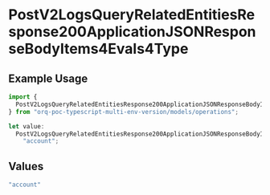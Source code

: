 # PostV2LogsQueryRelatedEntitiesResponse200ApplicationJSONResponseBodyItems4Evals4Type

## Example Usage

```typescript
import {
  PostV2LogsQueryRelatedEntitiesResponse200ApplicationJSONResponseBodyItems4Evals4Type,
} from "orq-poc-typescript-multi-env-version/models/operations";

let value:
  PostV2LogsQueryRelatedEntitiesResponse200ApplicationJSONResponseBodyItems4Evals4Type =
    "account";
```

## Values

```typescript
"account"
```
